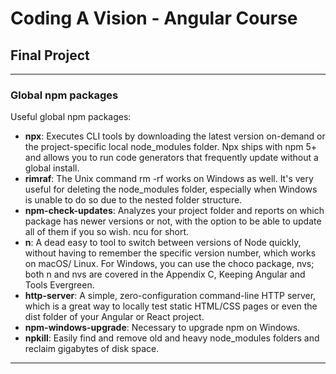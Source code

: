 # Coding A Vision - Angular Course
## Final Project
---
### Global npm packages
Useful global npm packages:
- **npx**: Executes CLI tools by downloading the latest version on-demand or the
project-specific local node_modules folder. Npx ships with npm 5+ and allows
you to run code generators that frequently update without a global install.
- **rimraf**: The Unix command rm -rf works on Windows as well. It's very
useful for deleting the node_modules folder, especially when Windows is
unable to do so due to the nested folder structure.
- **npm-check-updates**: Analyzes your project folder and reports on which
package has newer versions or not, with the option to be able to update all
of them if you so wish. ncu for short.
- **n**: A dead easy to tool to switch between versions of Node quickly, without
having to remember the specific version number, which works on macOS/
Linux. For Windows, you can use the choco package, nvs; both n and nvs
are covered in the Appendix C, Keeping Angular and Tools Evergreen.
- **http-server**: A simple, zero-configuration command-line HTTP server,
which is a great way to locally test static HTML/CSS pages or even the dist
folder of your Angular or React project.
- **npm-windows-upgrade**: Necessary to upgrade npm on Windows.
- **npkill**: Easily find and remove old and heavy node_modules folders and
reclaim gigabytes of disk space.  
--- 

